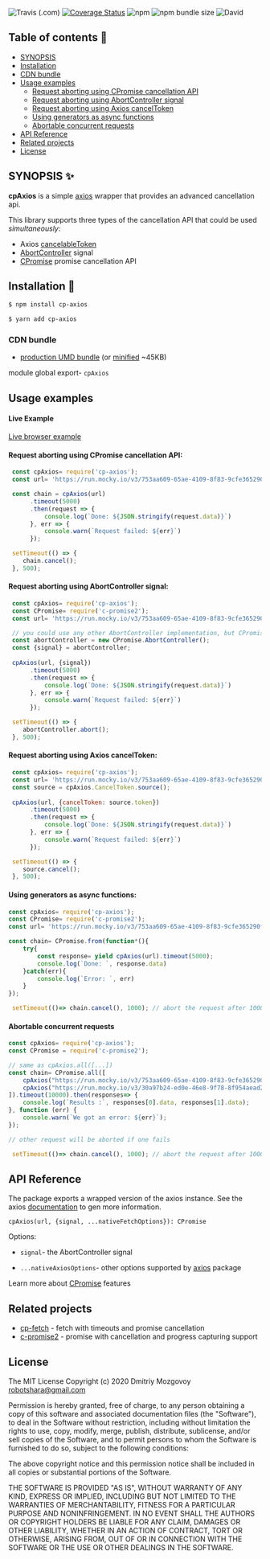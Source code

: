 ![Travis (.com)](https://img.shields.io/travis/com/DigitalBrainJS/cp-axios)
[![Coverage Status](https://coveralls.io/repos/github/DigitalBrainJS/cp-axios/badge.svg?branch=master)](https://coveralls.io/github/DigitalBrainJS/cp-axios?branch=master)
![npm](https://img.shields.io/npm/dm/cp-axios)
![npm bundle size](https://img.shields.io/bundlephobia/minzip/cp-axios)
![David](https://img.shields.io/david/DigitalBrainJS/cp-axios)

## Table of contents :page_with_curl:
- [SYNOPSIS](#synopsis-sparkles)
- [Installation](#installation-hammer)
- [CDN bundle](#cdn-bundle)
- [Usage examples](#usage-examples)
    - [Request aborting using CPromise cancellation  API](#request-aborting-using-cpromise-cancellation-api)
    - [Request aborting using AbortController signal](#request-aborting-using-abortcontroller-signal)
    - [Request aborting using Axios cancelToken](#request-aborting-using-axios-canceltoken)
    - [Using generators as async functions](#using-generators-as-async-functions)
    - [Abortable concurrent requests](#abortable-concurrent-requests)
- [API Reference](#api-reference)    
- [Related projects](#related-projects)    
- [License](#license)    


## SYNOPSIS :sparkles:

**cpAxios** is a simple [axios](https://www.npmjs.com/package/axios) wrapper that provides an advanced cancellation api.

This library supports three types of the cancellation  API that could be used *simultaneously*:
- Axios [cancelableToken](https://github.com/axios/axios#cancellation)
- [AbortController](https://developer.mozilla.org/en-US/docs/Web/API/AbortController) signal
- [CPromise](https://www.npmjs.com/package/c-promise2) promise cancellation  API 

## Installation :hammer:

```bash
$ npm install cp-axios
```

```bash
$ yarn add cp-axios
```

### CDN bundle

- [production UMD bundle](https://unpkg.com/cp-axios) (or [minified](https://unpkg.com/cp-axios/dist/cp-axios.umd.min.js) ~45KB)

module global export- `cpAxios`

## Usage examples

#### Live Example

[Live browser example](https://codesandbox.io/s/strange-almeida-1lcjj)

#### Request aborting using CPromise cancellation API:
````javascript
 const cpAxios= require('cp-axios');
 const url= 'https://run.mocky.io/v3/753aa609-65ae-4109-8f83-9cfe365290f0?mocky-delay=5s';

 const chain = cpAxios(url)
      .timeout(5000)
      .then(request => {
          console.log(`Done: ${JSON.stringify(request.data)}`)
      }, err => {
          console.warn(`Request failed: ${err}`)
      });

 setTimeout(() => {
    chain.cancel();
 }, 500);
````

#### Request aborting using AbortController signal:
````javascript
 const cpAxios= require('cp-axios');
 const CPromise= require('c-promise2');
 const url= 'https://run.mocky.io/v3/753aa609-65ae-4109-8f83-9cfe365290f0?mocky-delay=5s';

 // you could use any other AbortController implementation, but CPromise already provides it
 const abortController = new CPromise.AbortController();
 const {signal} = abortController;
 
 cpAxios(url, {signal})
      .timeout(5000)
      .then(request => {
          console.log(`Done: ${JSON.stringify(request.data)}`)
      }, err => {
          console.warn(`Request failed: ${err}`)
      });

 setTimeout(() => {
    abortController.abort();
 }, 500);
````

#### Request aborting using Axios cancelToken:
````javascript
 const cpAxios= require('cp-axios');
 const url= 'https://run.mocky.io/v3/753aa609-65ae-4109-8f83-9cfe365290f0?mocky-delay=5s';
 const source = cpAxios.CancelToken.source();
 
 cpAxios(url, {cancelToken: source.token})
      .timeout(5000)
      .then(request => {
          console.log(`Done: ${JSON.stringify(request.data)}`)
      }, err => {
          console.warn(`Request failed: ${err}`)
      });

 setTimeout(() => {
    source.cancel();
 }, 500);
````

#### Using generators as async functions:

````javascript
const cpAxios= require('cp-axios');
const CPromise= require('c-promise2');
const url= 'https://run.mocky.io/v3/753aa609-65ae-4109-8f83-9cfe365290f0?mocky-delay=5s';

const chain= CPromise.from(function*(){
    try{
        const response= yield cpAxios(url).timeout(5000);
        console.log(`Done: `, response.data)
    }catch(err){
        console.log(`Error: `, err)
    }   
});

 setTimeout(()=> chain.cancel(), 1000); // abort the request after 1000ms 
````

#### Abortable concurrent requests

````javascript
const cpAxios= require('cp-axios');
const CPromise = require('c-promise2');

// same as cpAxios.all([...])
const chain= CPromise.all([
    cpAxios("https://run.mocky.io/v3/753aa609-65ae-4109-8f83-9cfe365290f0?mocky-delay=3s"),
    cpAxios("https://run.mocky.io/v3/30a97b24-ed0e-46e8-9f78-8f954aead2f8?mocky-delay=5s")
]).timeout(10000).then(responses=> {
    console.log(`Results :`, responses[0].data, responses[1].data);
}, function (err) {
    console.warn(`We got an error: ${err}`);
});

// other request will be aborted if one fails

 setTimeout(()=> chain.cancel(), 1000); // abort the request after 1000ms 
````

## API Reference

The package exports a wrapped version of the axios instance. 
See the axios [documentation](https://www.npmjs.com/package/axios#axios) to gen more information.

`cpAxios(url, {signal, ...nativeFetchOptions}): CPromise`

Options:

- `signal`- the AbortController signal

- `...nativeAxiosOptions`- other options supported by [axios](https://www.npmjs.com/package/axios) package

Learn more about [CPromise](https://www.npmjs.com/package/c-promise2) features 

## Related projects

- [cp-fetch](https://www.npmjs.com/package/cp-fetch) - fetch with timeouts and promise cancellation 
- [c-promise2](https://www.npmjs.com/package/c-promise2) - promise with cancellation and progress capturing support 

## License

The MIT License Copyright (c) 2020 Dmitriy Mozgovoy robotshara@gmail.com

Permission is hereby granted, free of charge, to any person obtaining a copy of this software and associated documentation files (the "Software"), to deal in the Software without restriction, including without limitation the rights to use, copy, modify, merge, publish, distribute, sublicense, and/or sell copies of the Software, and to permit persons to whom the Software is furnished to do so, subject to the following conditions:

The above copyright notice and this permission notice shall be included in all copies or substantial portions of the Software.

THE SOFTWARE IS PROVIDED "AS IS", WITHOUT WARRANTY OF ANY KIND, EXPRESS OR IMPLIED,
INCLUDING BUT NOT LIMITED TO THE WARRANTIES OF MERCHANTABILITY, FITNESS FOR A PARTICULAR
PURPOSE AND NONINFRINGEMENT. IN NO EVENT SHALL THE AUTHORS OR COPYRIGHT HOLDERS BE LIABLE FOR ANY CLAIM,
DAMAGES OR OTHER LIABILITY, WHETHER IN AN ACTION OF CONTRACT, TORT OR OTHERWISE, ARISING FROM,
OUT OF OR IN CONNECTION WITH THE SOFTWARE OR THE USE OR OTHER DEALINGS IN THE SOFTWARE.

